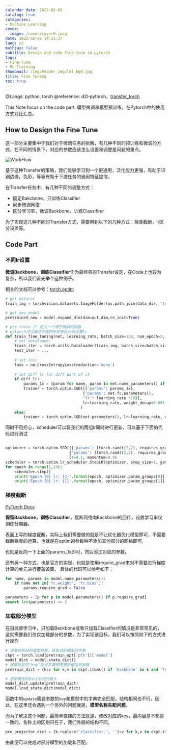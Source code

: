 ```yaml
---
calendar_date: 2022-02-08
catalog: true
categories:
- Machine_Learning
cover:
  image: /cover/cover0.jpeg
date: 2022-02-08 14:31:37
lang: cn
mathjax: false
subtitle: Design and code fine-tune in pytorch
tags:
- Fine-Tune
- ML-Training
thumbnail: /img/header_img/lml_bg0.jpg
title: Fine Tuning
toc: true
---
```


@Langs: python, torch
@reference: d2l-pytorch，[transfer_torch](https://pytorch.org/tutorials/beginner/transfer_learning_tutorial.html)

This Note focus on the code part.
模型微调和模型预训练，在Pytorch中的使用方式对比汇总。

## How to Design the Fine Tune

这一部分主要集中于我们对于微调任务的拆解，有几种不同的预训练和微调的方式，在不同的情景下，对应的参数应该怎么设置和调整是问题的重点。

![WorkFlow](https://picture-bed-001-1310572365.cos.ap-guangzhou.myqcloud.com/imgs/3070imgs/20211205143153.png)


基于这种Transfer的策略，我们能够学习到一个更通用，泛化能力更强，有助于识别边缘，色彩，等等有助于下游任务的通用特征提取。

在Transfer任务中，有几种不同的调整方式：

- 固定Bakcbone，只训练Classifier
- 同步微调网络
- 区分学习率，微调Backbone，训练Classifirer

为了实现这几种不同的Transfer方式，需要用到以下的几种方式：梯度截断，lr区分设置等。

## Code Part

### 不同lr设置

**微调Backbone，训练Classifier**作为最经典的Transfer设定，在Code上也较为复杂，所以我们首先举个这种例子。


相关的文档可以参考：[torch.optim](https://pytorch-cn.readthedocs.io/zh/latest/package_references/torch-optim/)

```python
# get dataset
train_img = torchvision.datasets.ImageFolder(os.path.join(data_dir, 'train'))

# get new model
pretrained_new = model.expand_dim(dim=out_dim,re_init=True)

# pre train it 定义一个用于微调的函数
# pytorch可以通过字典的形式来区分对设置lr
def train_fine_tuning(net, learning_rate, batch_size=128, num_epoch=5, diff_lr=True):
	# set dataloader
	train_iter = torch.utils.Dataloader(train_img, batch_size=batch_size, shuffle=True)
	test_iter = ...
	
	# set loss
	loss = nn.CrossEntropyLoss(reduction='none')
	
	# set diff lr for diff part of it 
	if diff_lr:
		params_1x = [param for name, param in net.name_parameters() if name not in ["fc.weight", "fc.bias"]]
		trainer = torch.optim.SGD([{'params': params_1x},
								  {'params': net.fc.parameters(),
								  'lr': learning_rate *10}],
								  lr=learning_rate, weight_decay=0.001
								 )
	else:
		trainer = torch.optim.SGD(net.parameters(), lr=learning_rate, weight_decay=0.001)

```

同时不用担心，scheduler可以将我们的两组lr同时进行更新，可以基于下面的代码进行测试

```python

optimizer = torch.optim.SGD([{'params': [torch.rand((2,2), requires_grad=True)]},
                            {'params': [torch.rand((2,2), requires_grad=True)],'lr': 0.01}], 
                            lr=0.1, momentum=0.9)
scheduler = torch.optim.lr_scheduler.StepLR(optimizer, step_size=1, gamma=0.1, verbose=False)
for epoch in range(1,10):
    scheduler.step()
    print('Epoch-{0} lr: {1}'.format(epoch, optimizer.param_groups[0]['lr']))
    print('Epoch-{0} lr: {1}'.format(epoch, optimizer.param_groups[1]['lr']))
```

### 梯度截断

[PyTorch Docs](https://pytorch.org/tutorials/beginner/transfer_learning_tutorial.html)

**保留Backbone，训练Classifier**，截断网络向Backbone的回传，设置学习率仅训练分类器。

表面上写的梯度截断，实际上我们需要做的就是不让优化器优化模型即可，不需要截断梯度的运算，也就是在optim的参数种不添加其他部分的网络即可,

也就是反向一下上面的params_1x即可，然后添加对应的参数。

还有另一种方式，也是官方的实现，也就是使用require_grad来对不需要进行梯度计算的单元进行覆盖设置。
具体的代码可以参考如下：

```python
for name, params in model.name_parameters():
	if name not in['fc.weight', 'fc.bias']:
		params.require_grad = False

parameters = [p for p in model.parameters() if p.require_grad]
assert len(parameters) == 2
```

### 加载部分模型

在自监督学习中，只加载Backbone或者只加载Classifier的情况是非常常见的，这就需要我们仅仅加载部分的参数，为了实现该目标，我们可以按照如下的方式进行操作

```python
# 读取训练好的模型参数，获取当前模型的字典
ckpt = torch.load(pretrain_opt['pth'])['model']
model_dict = model.state_dict()
# 获取特定的‘key’将该字典用来更新模型的参数
pretrain_dict = {k:v for k,v in ckpt.items() if 'backbone' in k and 'fc' not in k}

# 更新模型的dict后进行载入
model_dict.update(pretrain_dict)
model.load_state_dict(model_dict)
```

函数中的`update`需要参数的`key`和模型中的字典完全匹配，结构相同也不行，因此，在这里还会遇到一个另外的问题就是，**模型名称失配问题**。

而为了解决这个问题，最简单直接的方法就是，修改对应的key，最内层基本都是一致的，名称上的区别只在于，我们外层的结构不同。

```python
pre_projector_dict = {k.replace('classifier.', ''):v for k,v in ckpt.items() if 'classifier' in k}
```

由此便可以完成对部分模型的加载和匹配。